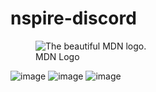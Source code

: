 # nspire-discord
<figure>
  <img
  src="https://github.com/user-attachments/assets/463c09a8-45ed-4f63-b4f6-a1090e505476"
  alt="The beautiful MDN logo.">
  <figcaption>MDN Logo</figcaption>
</figure>

![image](https://github.com/user-attachments/assets/463c09a8-45ed-4f63-b4f6-a1090e505476)
![image](https://github.com/user-attachments/assets/5d0dd483-9f63-44d6-9939-474fe3f96068)
![image](https://github.com/user-attachments/assets/08c4077e-e058-4a96-b7fc-2f07e79d9d29)
<!--![image](https://github.com/user-attachments/assets/74867b52-a147-450d-a36b-0a3ac36f82ca)-->

